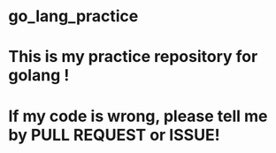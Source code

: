 # go_lang_practice

 
# This is my practice repository for golang !
 

# If my code is wrong, please tell me by PULL REQUEST or ISSUE!
